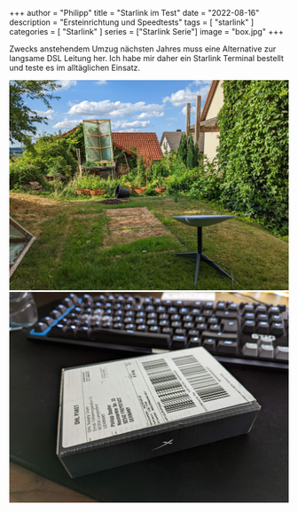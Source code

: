 +++
author = "Philipp"
title = "Starlink im Test"
date = "2022-08-16"
description = "Ersteinrichtung und Speedtests"
tags = [
    "starlink"
]
categories = [
    "Starlink"
]
series = ["Starlink Serie"]
image = "box.jpg"
+++

Zwecks anstehendem Umzug nächsten Jahres muss eine Alternative zur langsame DSL Leitung her. Ich habe mir daher ein Starlink Terminal bestellt und teste es im alltäglichen Einsatz.

<!--more-->

![Provisorischer Aufbau in einem Garten](garten.jpg)
![Optionaler Ethernetadapter als Zubehör](ethernet.jpg)